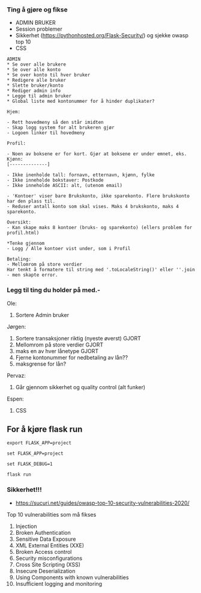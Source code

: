 ### Ting å gjøre og fikse
  * ADMIN BRUKER
  * Session problemer
  * Sikkerhet (https://pythonhosted.org/Flask-Security/) og sjekke owasp top 10
  * CSS

```
ADMIN
* Se over alle brukere
* Se over alle konto
* Se over konto til hver bruker
* Redigere alle bruker
* Slette bruker/konto
* Rediger admin info
* Legge til admin bruker
* Global liste med kontonummer for å hinder duplikater?
```
```
Hjem:

- Rett hovedmeny så den står imidten
- Skap logg system for alt brukeren gjør
- Logoen linker til hovedmeny
```
```
Profil:

- Noen av boksene er for kort. Gjør at boksene er under emnet, eks.
Kjønn:
[--------------]

- Ikke inenholde tall: fornavn, etternavn, kjønn, fylke
- Ikke inneholde bokstaver: Postkode
- Ikke inneholde ASCII: alt, (utenom email)

- 'Kontoer' viser bare Brukskonto, ikke sparekonto. Flere brukskonto har den plass til.
- Reduser antall konto som skal vises. Maks 4 brukskonto, maks 4 sparekonto.
```
```
Oversikt:
- Kan skape maks 8 kontoer (bruks- og sparekonto) (ellers problem for profil.html)

*Tenke gjennom
- Logg / Alle kontoer vist under, som i Profil
```
```
Betaling:
- Mellomrom på store verdier
Har tenkt å formatere til string med '.toLocaleString()' eller ''.join - men skapte error.

```

### Legg til ting du holder på med.-
Ole:
    
1. Sortere Admin bruker
  
Jørgen:

1. Sortere transaksjoner riktig (nyeste øverst)           GJORT
2. Mellomrom på store verdier                             GJORT
3. maks en av hver lånetype                               GJORT
4. Fjerne kontonummer for nedbetaling av lån??
5. maksgrense for lån?

Pervaz:

1. Går gjennom sikkerhet og quality control (alt funker)

Espen:

1. CSS

## For å kjøre flask run

```
export FLASK_APP=project
```
```
set FLASK_APP=project
```
```
set FLASK_DEBUG=1
```
```
flask run
```

### Sikkerhet!!!
  * https://sucuri.net/guides/owasp-top-10-security-vulnerabilities-2020/

Top 10 vulnerabilities som må fikses

1. Injection
2. Broken Authentication
3. Sensitive Data Exposure
4. XML External Entities (XXE)
5. Broken Access control
6. Security misconfigurations
7. Cross Site Scripting (XSS)
8. Insecure Deserialization
9. Using Components with known vulnerabilities
10. Insufficient logging and monitoring
